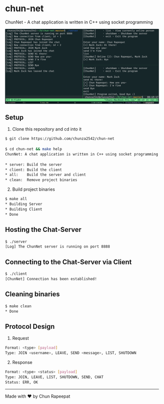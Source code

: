 # chun-net
ChunNet - A chat application is written in C++ using socket programming

![Screenshot](screenshot.png)

## Setup
1. Clone this repository and cd into it
```bash
$ git clone https://github.com/chunza2542/chun-net

$ cd chun-net && make help
ChunNet: A chat application is written in C++ using socket programming

* server: Build the server
* client: Build the client
* all:    Build the server and client
* clean:  Remove project binaries
```

2. Build project binaries
```bash
$ make all
* Building Server
* Building Client
* Done
```

## Hosting the Chat-Server
```bash
$ ./server
[Log] The ChunNet server is running on port 8888
```

## Connecting to the Chat-Server via Client
```bash
$ ./client
[ChunNet] Connection has been established!
```

## Cleaning binaries
```bash
$ make clean
* Done
```

## Protocol Design
1. Request
```bash
Format: <type> [payload]
Type: JOIN <username>, LEAVE, SEND <message>, LIST, SHUTDOWN
```

2. Response
```bash
Format: <type> <status> [payload]
Type: JOIN, LEAVE, LIST, SHUTDOWN, SEND, CHAT
Status: ERR, OK
```

<hr>
Made with ❤️ by Chun Rapeepat
